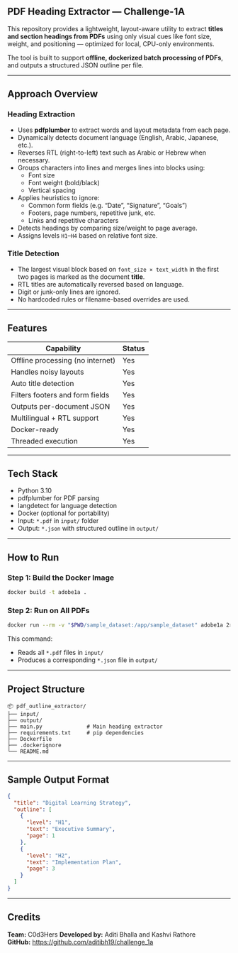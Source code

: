 ## PDF Heading Extractor — Challenge-1A

This repository provides a lightweight, layout-aware utility to extract **titles and section headings from PDFs** using only visual cues like font size, weight, and positioning — optimized for local, CPU-only environments.

The tool is built to support **offline, dockerized batch processing of PDFs**, and outputs a structured JSON outline per file.

---

## Approach Overview

### Heading Extraction

- Uses **pdfplumber** to extract words and layout metadata from each page.
- Dynamically detects document language (English, Arabic, Japanese, etc.).
- Reverses RTL (right-to-left) text such as Arabic or Hebrew when necessary.
- Groups characters into lines and merges lines into blocks using:
  - Font size  
  - Font weight (bold/black)  
  - Vertical spacing
- Applies heuristics to ignore:
  - Common form fields (e.g. “Date”, “Signature”, “Goals”)  
  - Footers, page numbers, repetitive junk, etc.  
  - Links and repetitive characters
- Detects headings by comparing size/weight to page average.  
- Assigns levels `H1`–`H4` based on relative font size.

### Title Detection

- The largest visual block based on `font_size × text_width` in the first two pages is marked as the document **title**.
- RTL titles are automatically reversed based on language.
- Digit or junk-only lines are ignored.
- No hardcoded rules or filename-based overrides are used.

---

## Features

| Capability                       | Status |
| -------------------------------- | ------ |
| Offline processing (no internet) | Yes    |
| Handles noisy layouts            | Yes    |
| Auto title detection             | Yes    |
| Filters footers and form fields  | Yes    |
| Outputs per-document JSON        | Yes    |
| Multilingual + RTL support       | Yes    |
| Docker-ready                     | Yes    |
| Threaded execution               | Yes    |

---

## Tech Stack

- Python 3.10  
- pdfplumber for PDF parsing  
- langdetect for language detection  
- Docker (optional for portability)  
- Input: `*.pdf` in `input/` folder  
- Output: `*.json` with structured outline in `output/`

---

## How to Run

### Step 1: Build the Docker Image

```bash
docker build -t adobe1a .
```

### Step 2: Run on All PDFs

```bash
docker run --rm -v "$PWD/sample_dataset:/app/sample_dataset" adobe1a 2>$null
```

This command:

- Reads all `*.pdf` files in `input/`
- Produces a corresponding `*.json` file in `output/`

---

## Project Structure

```
📦 pdf_outline_extractor/
├── input/
├── output/
├── main.py              # Main heading extractor
├── requirements.txt     # pip dependencies
├── Dockerfile
├── .dockerignore
└── README.md
```

---

## Sample Output Format

```json
{
  "title": "Digital Learning Strategy",
  "outline": [
    {
      "level": "H1",
      "text": "Executive Summary",
      "page": 1
    },
    {
      "level": "H2",
      "text": "Implementation Plan",
      "page": 3
    }
  ]
}
```

---

## Credits

**Team:** C0d3Hers
**Developed by:** Aditi Bhalla and Kashvi Rathore  
**GitHub:** https://github.com/aditibh19/challenge_1a
